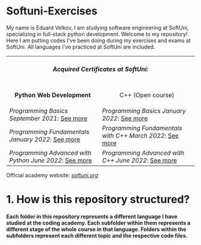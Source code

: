 # Softuni-Exercises
My name is Eduard Velkov, I am studying software engineering at SoftUni, specializing in full-stack python development. Welcome to my repository! Here I am putting codes I've been doing during my exercises and exams at SoftUni. All languages I've practiced at SoftUni are included.
<table>
  <tr><td colspan="3">
    <h5 align="center">Acquired Certificates at SoftUni:</h5>
  </td></tr>
  <tr><td><p align="center"><b>Python Web Development</b></p></td><td><p align="center">C++ (Open course)</p></td></tr>
  <tr><td>
    <i>Programming Basics September 2021</i>: <a href="https://softuni.bg/Certificates/Details/116059/6c85ce2d">See more</a>
    <td><i>Programming Basics January 2022</i>: <a href="https://softuni.bg/certificates/details/126132/1e7bbd79">See more</a></td>
  </td></tr>
  <tr><td>
    <i>Programming Fundamentals January 2022</i>: <a href="https://softuni.bg/Certificates/Details/129201/c654569c">See more</a>
  </td><td>
  <i>Programming Fundamentals with C++ March 2022</i>: <a href="https://softuni.bg/Certificates/Details/132794/dad07a71">See more</a>
  </td></tr>
  <tr><td>
  <i>Programming Advanced with Python June 2022</i>: <a href="https://softuni.bg/Certificates/Details/135910/3b75b1e8">See more</a>
  </td><td>
  <i>Programming Advanced with C++ June 2022</i>: <a href="https://softuni.bg/Certificates/Details/135493/81996888">See more</a>
  </td></tr>
  </table>

Official academy website: <a href="https://softuni.org"><i>softuni.org</a></i>


<h1>1. How is this repository structured?</h1>
<h4>Each folder in this repository represents a different language I have studied at the coding academy. Each subfolder within them represents a different stage of the whole course in that language. Folders within the subfolders represent each different topic and the respective code files.</h4>
